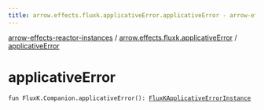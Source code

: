 ```yaml
---
title: arrow.effects.fluxk.applicativeError.applicativeError - arrow-effects-reactor-instances
---
```


[arrow-effects-reactor-instances](../index.html) / [arrow.effects.fluxk.applicativeError](index.html) / [applicativeError](./applicative-error.html)

# applicativeError

`fun FluxK.Companion.applicativeError(): `[`FluxKApplicativeErrorInstance`](../arrow.effects/-flux-k-applicative-error-instance/index.html)